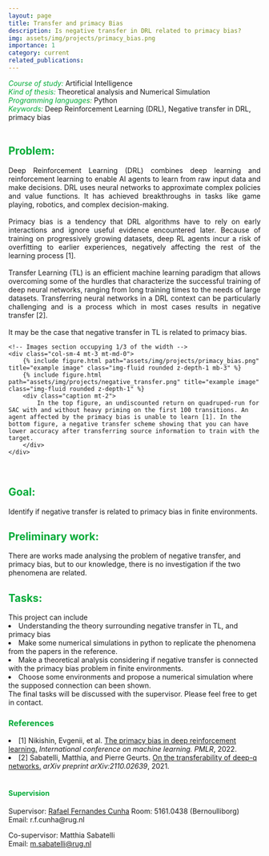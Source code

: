 ```yaml
---
layout: page
title: Transfer and primacy Bias
description: Is negative transfer in DRL related to primacy bias?
img: assets/img/projects/primacy_bias.png
importance: 1
category: current
related_publications: 
---
```



<style>
    h7:after {
        content: "\A";
        white-space: pre;
    }
</style>
<h6 style="color: #00ab37;display: inline">Course of study:</h6>
<h7 style="display: inline;">Artificial Intelligence</h7>

<h6 style="color: #00ab37;display: inline">Kind of thesis:</h6> 
<h7 style="display: inline;">Theoretical analysis and Numerical Simulation</h7>

<h6 style="color: #00ab37; display: inline">Programming languages:</h6>
<h7 style="display: inline;">Python</h7>

<h6 style="color: #00ab37; display: inline">Keywords:</h6>
<h7 style="display: inline;">Deep Reinforcement Learning (DRL), Negative transfer in DRL, primacy bias </h7>

<br>
<div class="row">
    <!-- Text section occupying 2/3 of the width -->
    <div class="col-sm-8 mt-3 mt-md-0" style="text-align: justify;">
        <h2 style="color: #00ab37;">Problem:</h2>
        Deep Reinforcement Learning (DRL) combines deep learning and reinforcement learning to enable AI agents to learn from raw input data and make decisions. DRL uses neural networks to approximate complex policies and value functions. It has achieved breakthroughs in tasks like game playing, robotics, and complex decision-making. 
        <br><br>
        Primacy bias is a tendency that DRL algorithms have to rely on early interactions and ignore useful evidence encountered later. Because of training on progressively growing datasets, deep RL agents incur a risk of overfitting to earlier experiences, negatively affecting the rest of the learning process [1].
        <br><br>
        Transfer Learning (TL) is an efficient machine learning paradigm that allows overcoming some of the hurdles that characterize the successful training of deep neural networks, ranging from long training times to the needs of large datasets. Transferring neural networks in a DRL context can be particularly challenging and is a process which in most cases results in negative transfer [2]. 
        <br><br>
        It may be the case that negative transfer in TL is related to primacy bias.
    </div>

    <!-- Images section occupying 1/3 of the width -->
    <div class="col-sm-4 mt-3 mt-md-0">
        {% include figure.html path="assets/img/projects/primacy_bias.png" title="example image" class="img-fluid rounded z-depth-1 mb-3" %}
        {% include figure.html path="assets/img/projects/negative_transfer.png" title="example image" class="img-fluid rounded z-depth-1" %}
        <div class="caption mt-2">
            In the top figure, an undiscounted return on quadruped-run for SAC with and without heavy priming on the first 100 transitions. An agent affected by the primacy bias is unable to learn [1]. In the bottom figure, a negative transfer scheme showing that you can have lower accuracy after transferring source information to train with the target. 
        </div>
    </div>
</div>

<br>
<h2 style="color: #00ab37;">Goal:</h2>
Identify if negative transfer is related to primacy bias in finite environments.

<br>
<h2 style="color: #00ab37;">Preliminary work:</h2>
There are works made analysing the problem of negative transfer, and primacy bias, but to our knowledge, there is no investigation if the two phenomena are related.

<br>
<h2 style="color: #00ab37;">Tasks:</h2>
This project can include
<li>Understanding the theory surrounding negative transfer in TL, and primacy bias</li>
<li>Make some numerical simulations in python to replicate the phenomena from the papers in the reference.</li>
<li>Make a theoretical analysis considering if negative transfer is connected with the primacy bias problem in finite environments. </li>
<li>Choose some environments and propose a numerical simulation where the supposed connection can been shown. </li>
The final tasks will be discussed with the supervisor. Please feel free to get in contact.
 

<br>
<h3 style="color: #00ab37;">References</h3>

<li>[1] Nikishin, Evgenii, et al. <a href="https://proceedings.mlr.press/v162/nikishin22a">The primacy bias in deep reinforcement learning.</a> <i>International conference on machine learning. PMLR</i>, 2022.</li>

<li>[2] Sabatelli, Matthia, and Pierre Geurts. <a href="https://arxiv.org/pdf/2110.02639.pdf">On the transferability of deep-q networks.</a> <i>arXiv preprint arXiv:2110.02639</i>, 2021.</li>

<br>
<h4 style="color: #00ab37;">Supervision</h4>
Supervisor: <a href="https://www.rug.nl/staff/r.f.cunha/?lang=en">Rafael Fernandes Cunha</a>  
Room: 5161.0438 (Bernoulliborg)  
Email: r.f.cunha@rug.nl

Co-supervisor: Matthia Sabatelli  
Email: m.sabatelli@rug.nl




